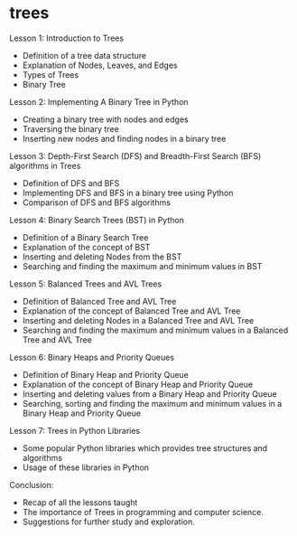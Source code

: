 
trees
=====
Lesson 1: Introduction to Trees
- Definition of a tree data structure
- Explanation of Nodes, Leaves, and Edges
- Types of Trees
- Binary Tree

Lesson 2: Implementing A Binary Tree in Python
- Creating a binary tree with nodes and edges
- Traversing the binary tree
- Inserting new nodes and finding nodes in a binary tree

Lesson 3: Depth-First Search (DFS) and Breadth-First Search (BFS) algorithms in Trees
- Definition of DFS and BFS
- Implementing DFS and BFS in a binary tree using Python
- Comparison of DFS and BFS algorithms

Lesson 4: Binary Search Trees (BST) in Python
- Definition of a Binary Search Tree
- Explanation of the concept of BST
- Inserting and deleting Nodes from the BST
- Searching and finding the maximum and minimum values in BST

Lesson 5: Balanced Trees and AVL Trees
- Definition of Balanced Tree and AVL Tree
- Explanation of the concept of Balanced Tree and AVL Tree
- Inserting and deleting Nodes in a Balanced Tree and AVL Tree
- Searching and finding the maximum and minimum values in a Balanced Tree and AVL Tree

Lesson 6: Binary Heaps and Priority Queues
- Definition of Binary Heap and Priority Queue
- Explanation of the concept of Binary Heap and Priority Queue
- Inserting and deleting values from a Binary Heap and Priority Queue
- Searching, sorting and finding the maximum and minimum values in a Binary Heap and Priority Queue

Lesson 7: Trees in Python Libraries
- Some popular Python libraries which provides tree structures and algorithms
- Usage of these libraries in Python

Conclusion:
- Recap of all the lessons taught
- The importance of Trees in programming and computer science.
- Suggestions for further study and exploration.